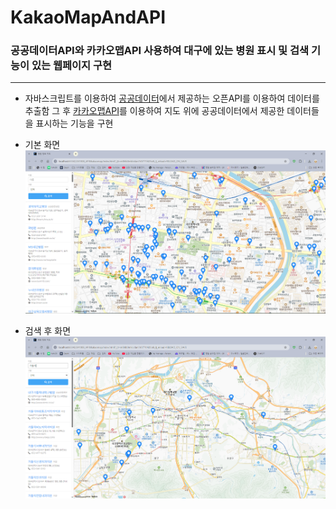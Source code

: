 # KakaoMapAndAPI
### 공공데이터API와 카카오맵API 사용하여 대구에 있는 병원 표시 및 검색 기능이 있는 웹페이지 구현

---

- 자바스크립트를 이용하여 [공공데이터](https://www.data.go.kr/tcs/dss/selectApiDataDetailView.do?publicDataPk=15001698#/API%20%EB%AA%A9%EB%A1%9D/getHospBasisList)에서 제공하는 오픈API를 이용하여 데이터를 추출함 그 후 [카카오맵API](https://apis.map.kakao.com/)를 이용하여 지도 위에 공공데이터에서 제공한 데이터들을 표시하는 기능을 구현


- 기본 화면
![카카오맵이용.PNG](assets/images/%EC%B9%B4%EC%B9%B4%EC%98%A4%EB%A7%B5%EC%9D%B4%EC%9A%A9.PNG)


- 검색 후 화면
![카카오맵이용_검색.PNG](assets/images/%EC%B9%B4%EC%B9%B4%EC%98%A4%EB%A7%B5%EC%9D%B4%EC%9A%A9_%EA%B2%80%EC%83%89.PNG)